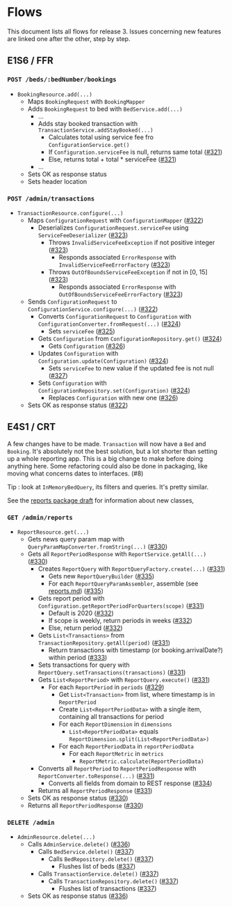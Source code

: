 # Flows

This document lists all flows for release 3. Issues concerning new features are linked one after the other, step by step.

## E1S6 / FFR

### `POST /beds/:bedNumber/bookings`
- `BookingResource.add(...)`
  - Maps `BookingRequest` with `BookingMapper`
  - Adds `BookingRequest` to bed with `BedService.add(...)`
    - ...
    - Adds stay booked transaction with `TransactionService.addStayBooked(...)`
      - Calculates total using service fee fro `ConfigurationService.get()`
      - If `Configuration.serviceFee` is null, returns same total ([#321](https://github.com/glo2003/glo2003-h2020-eq08/issues/321))
      - Else, returns total + total * serviceFee ([#321](https://github.com/glo2003/glo2003-h2020-eq08/issues/321))
    - ...
  - Sets OK as response status
  - Sets header location

### `POST /admin/transactions`
- `TransactionResource.configure(...)`
  - Maps `ConfigurationRequest` with `ConfigurationMapper` ([#322](https://github.com/glo2003/glo2003-h2020-eq08/issues/322))
    - Deserializes `ConfigurationRequest.serviceFee` using `ServiceFeeDeserializer` ([#323](https://github.com/glo2003/glo2003-h2020-eq08/issues/323))
      - Throws `InvalidServiceFeeException` if not positive integer ([#323](https://github.com/glo2003/glo2003-h2020-eq08/issues/323))
        - Responds associated `ErrorResponse` with `InvalidServiceFeeErrorFactory` ([#323](https://github.com/glo2003/glo2003-h2020-eq08/issues/323))
      - Throws `OutOfBoundsServiceFeeException` if not in [0, 15] ([#323](https://github.com/glo2003/glo2003-h2020-eq08/issues/323))
        - Responds associated `ErrorResponse` with `OutOfBoundsServiceFeeErrorFactory` ([#323](https://github.com/glo2003/glo2003-h2020-eq08/issues/323))
  - Sends `ConfigurationRequest` to `ConfigurationService.configure(...)` ([#322](https://github.com/glo2003/glo2003-h2020-eq08/issues/322))
      - Converts `ConfigurationRequest` to `Configuration` with `ConfigurationConverter.fromRequest(...)` ([#324](https://github.com/glo2003/glo2003-h2020-eq08/issues/324))
        - Sets `serviceFee` ([#325](https://github.com/glo2003/glo2003-h2020-eq08/issues/325))
      - Gets `Configuration` from `ConfigurationRepository.get()` ([#324](https://github.com/glo2003/glo2003-h2020-eq08/issues/324))
        - Gets `Configuration` ([#326](https://github.com/glo2003/glo2003-h2020-eq08/issues/326))
      - Updates `Configuration` with `Configuration.update(Configuration)` ([#324](https://github.com/glo2003/glo2003-h2020-eq08/issues/324))
        - Sets `serviceFee` to new value if the updated fee is not null ([#327](https://github.com/glo2003/glo2003-h2020-eq08/issues/327))
      - Sets `Configuration` with `ConfigurationRepository.set(Configuration)` ([#324](https://github.com/glo2003/glo2003-h2020-eq08/issues/324))
        - Replaces `Configuration` with new one ([#326](https://github.com/glo2003/glo2003-h2020-eq08/issues/326))
  - Sets OK as response status ([#322](https://github.com/glo2003/glo2003-h2020-eq08/issues/322))
  
## E4S1 / CRT

A few changes have to be made. `Transaction` will now have a `Bed` and `Booking`. It's absolutely not the best solution, but a lot shorter than setting up a whole reporting app. This is a big change to make before doing anything here. Some refactoring could also be done in packaging, like moving what concerns dates to interfaces. (#8)

Tip : look at `InMemoryBedQuery`, its filters and queries. It's pretty similar.

See the [reports package draft](reports.md) for information about new classes,

### `GET /admin/reports`
- `ReportResource.get(...)`
  - Gets news query param map with `QueryParamMapConverter.fromString(...)` ([#330](https://github.com/glo2003/glo2003-h2020-eq08/issues/330))
  - Gets all `ReportPeriodResponse` with `ReportService.getAll(...)` ([#330](https://github.com/glo2003/glo2003-h2020-eq08/issues/330))
    - Creates `ReportQuery` with `ReportQueryFactory.create(...)` ([#331](https://github.com/glo2003/glo2003-h2020-eq08/issues/331))
      - Gets new `ReportQueryBuilder` ([#335](https://github.com/glo2003/glo2003-h2020-eq08/issues/335))
      - For each `ReportQueryParamAssembler`, assemble (see [reports.md](reports.md)) ([#335](https://github.com/glo2003/glo2003-h2020-eq08/issues/335))
    - Gets report period with `Configuration.getReportPeriodForQuarters(scope)` ([#331](https://github.com/glo2003/glo2003-h2020-eq08/issues/331))
      - Default is 2020 ([#332](https://github.com/glo2003/glo2003-h2020-eq08/issues/332))
      - If scope is weekly, return periods in weeks ([#332](https://github.com/glo2003/glo2003-h2020-eq08/issues/332))
      - Else, return period ([#332](https://github.com/glo2003/glo2003-h2020-eq08/issues/332))
    - Gets `List<Transactions>` from `TransactionRepository.getAll(period)` ([#331](https://github.com/glo2003/glo2003-h2020-eq08/issues/331))
      - Return transactions with timestamp (or booking.arrivalDate?) within period ([#333](https://github.com/glo2003/glo2003-h2020-eq08/issues/333))
    - Sets transactions for query with `ReportQuery.setTransactions(transactions)` ([#331](https://github.com/glo2003/glo2003-h2020-eq08/issues/331))
    - Gets `List<ReportPeriod>` with `ReportQuery.execute()` ([#331](https://github.com/glo2003/glo2003-h2020-eq08/issues/331))
      - For each `ReportPeriod` in `periods`  ([#329](https://github.com/glo2003/glo2003-h2020-eq08/issues/329))
        - Get `List<Transaction>` from list, where timestamp is in `ReportPeriod`
        - Create `List<ReportPeriodData>` with a single item, containing all transactions for period
        - For each `ReportDimension` in `dimensions`
          - `List<ReportPeriodData>` equals `ReportDimension.split(List<ReportPeriodData>)`
        - For each `ReportPeriodData` in `reportPeriodData`
            - For each `ReportMetric` in `metrics`
              - `ReportMetric.calculate(ReportPeriodData)`
    - Converts all `ReportPeriod` to `ReportPeriodResponse` with `ReportConverter.toResponse(...)` ([#331](https://github.com/glo2003/glo2003-h2020-eq08/issues/331))
      - Converts all fields from domain to REST response ([#334](https://github.com/glo2003/glo2003-h2020-eq08/issues/334))
    - Returns all `ReportPeriodResponse` ([#331](https://github.com/glo2003/glo2003-h2020-eq08/issues/331))
  - Sets OK as response status ([#330](https://github.com/glo2003/glo2003-h2020-eq08/issues/330))
  - Returns all `ReportPeriodResponse` ([#330](https://github.com/glo2003/glo2003-h2020-eq08/issues/330))
  
### `DELETE /admin`
- `AdminResource.delete(...)`
  - Calls `AdminService.delete()` ([#336](https://github.com/glo2003/glo2003-h2020-eq08/issues/336))
      - Calls `BedService.delete()` ([#337](https://github.com/glo2003/glo2003-h2020-eq08/issues/337))
          - Calls `BedRepository.delete()` ([#337](https://github.com/glo2003/glo2003-h2020-eq08/issues/337))
              - Flushes list of beds ([#337](https://github.com/glo2003/glo2003-h2020-eq08/issues/337))
      - Calls `TransactionService.delete()` ([#337](https://github.com/glo2003/glo2003-h2020-eq08/issues/337))
          - Calls `TransactionRepository.delete()` ([#337](https://github.com/glo2003/glo2003-h2020-eq08/issues/337))
              - Flushes list of transactions ([#337](https://github.com/glo2003/glo2003-h2020-eq08/issues/337))
  - Sets OK as response status ([#336](https://github.com/glo2003/glo2003-h2020-eq08/issues/336))
